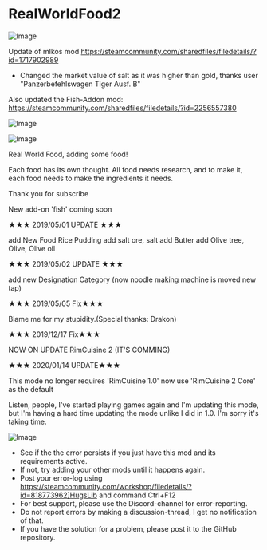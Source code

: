 # RealWorldFood2

![Image](https://i.imgur.com/buuPQel.png)

Update of mIkos mod
https://steamcommunity.com/sharedfiles/filedetails/?id=1717902989

- Changed the market value of salt as it was higher than gold, thanks user "Panzerbefehlswagen Tiger Ausf. B"

Also updated the Fish-Addon mod:
https://steamcommunity.com/sharedfiles/filedetails/?id=2256557380

![Image](https://i.imgur.com/pufA0kM.png)

	
![Image](https://i.imgur.com/Z4GOv8H.png)


Real World Food, adding some food!


Each food has its own thought.
All food needs research, and to make it, each food needs to make the ingredients it needs.

Thank you for subscribe

New add-on 'fish' coming soon

★★★ 2019/05/01 UPDATE ★★★

add New Food Rice Pudding
add salt ore, salt
add Butter
add Olive tree, Olive, Olive oil

★★★ 2019/05/02 UPDATE ★★★

add new Designation Category (now noodle making machine is moved new tap)

★★★ 2019/05/05 Fix★★★

Blame me for my stupidity.(Special thanks: Drakon)

★★★ 2019/12/17 Fix★★★

NOW ON UPDATE RimCuisine 2 (IT'S COMMING)




★★★ 2020/01/14 UPDATE★★★


This mode no longer requires 'RimCuisine 1.0' now use 'RimCuisine 2 Core' as the default

Listen, people, I've started playing games again and I'm updating this mode, but I'm having a hard time updating the mode unlike I did in 1.0. I'm sorry it's taking time.


![Image](https://i.imgur.com/PwoNOj4.png)



-  See if the the error persists if you just have this mod and its requirements active.
-  If not, try adding your other mods until it happens again.
-  Post your error-log using https://steamcommunity.com/workshop/filedetails/?id=818773962]HugsLib and command Ctrl+F12
-  For best support, please use the Discord-channel for error-reporting.
-  Do not report errors by making a discussion-thread, I get no notification of that.
-  If you have the solution for a problem, please post it to the GitHub repository.




